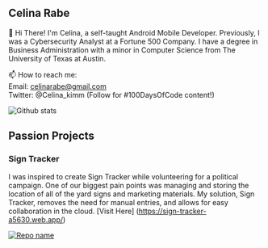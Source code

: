 ## Celina Rabe 

👋  Hi There! I'm Celina, a self-taught Android Mobile Developer. Previously, I was a Cybersecurity Analyst at a Fortune 500 Company. I have a degree in Business Administration with a minor in Computer Science from The University of Texas at Austin.

📫  How to reach me:  
Email: celinarabe@gmail.com  
Twitter: @Celina_kimm (Follow for #100DaysOfCode content!)

![Github stats](https://github-readme-stats.vercel.app/api?username=Celinarabe&show_icons=true&count_private=true)

## Passion Projects

### Sign Tracker
I was inspired to create Sign Tracker while volunteering for a political campaign. One of our biggest pain points was managing and storing the location of all of the yard signs and marketing materials. My solution, Sign Tracker, removes the need for manual entries, and allows for easy collaboration in the cloud. [Visit Here] (https://sign-tracker-a5630.web.app/)


[![Repo name](https://github-readme-stats.vercel.app/api/pin/?username=Celinarabe&repo=sign-tracker&show_owner=true)](https://github.com/Celinarabe/sign-tracker)
<!--
**Celinarabe/Celinarabe** is a ✨ _special_ ✨ repository because its `README.md` (this file) appears on your GitHub profile.

Here are some ideas to get you started:

- 🔭 I’m currently working on ...
- 🌱 I’m currently learning ...
- 👯 I’m looking to collaborate on ...
- 🤔 I’m looking for help with ...
- 💬 Ask me about ...
- 📫 How to reach me: ...
- 😄 Pronouns: ...
- ⚡ Fun fact: ...
-->
